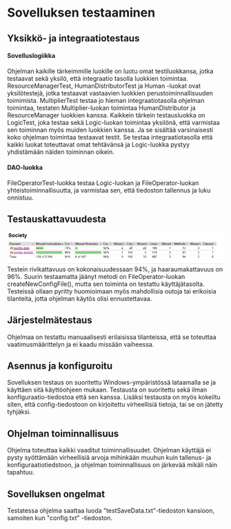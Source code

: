 # Sovelluksen testaaminen

## Yksikkö- ja integraatiotestaus
#### Sovelluslogiikka
Ohjelman kaikille tärkeimmille luokille on luotu omat testiluokkansa, jotka testaavat sekä yksilö, että integraatio tasolla luokkien toimintaa.  ResourceManagerTest, HumanDistributorTest ja Human -luokat ovat yksilötestejä, jotka testaavat vastaavien luokkien perustoiminnallisuuden toimimista. MultiplierTest testaa jo hieman integraatiotasolla ohjelman toimintaa, testaten Multiplier-luokan toimintaa HumanDistributor ja ResourceManager luokkien kanssa. Kaikkein tärkein testausluokka on LogicTest, joka testaa sekä Logic-luokan toimintaa yksilönä, että varmistaa sen toiminnan myös muiden luokkien kanssa. Ja se sisältää varsinaisesti koko ohjelman toimintaa testaavat testit. Se testaa integraatiotasolla että kaikki luokat toteuttavat omat tehtävänsä ja Logic-luokka pystyy yhdistämään näiden toiminnan oikein.

#### DAO-luokka
FileOperatorTest-luokka testaa Logic-luokan ja FileOperator-luokan yhteistoiminnallisuutta, ja varmistaa sen, että tiedoston tallennus ja luku onnistuu.

## Testauskattavuudesta
<img src="https://github.com/PinguKoodi/otm-harjoitustyo/blob/master/dokumentointi/Grafiikat/Testauskattavuus.png"/>
Testein rivikattavuus on kokonaisuudessaan 94%, ja haaraumakattavuus on 96%. Suurin testaamatta jäänyt metodi on FileOperator-luokan createNewConfigFile(), mutta sen toiminta on testattu käyttäjätasolta. Testeissä ollaan pyritty huomioimaan myös mahdollisia outoja tai erikoisia tilanteita, jotta ohjelman käytös olisi ennustettavaa.

## Järjestelmätestaus
Ohjelmaa on testattu manuaalisesti erilaisissa tilanteissa, että se toteuttaa vaatimusmäärittelyn ja ei kaadu missään vaiheessa.

## Asennus ja konfiguroitu
Sovelluksen testaus on suoritettu Windows-ympäristössä lataamalla se ja käyttäen sitä käyttöohjeen mukaan. Testausta on suoritettu sekä ilman konfiguraatio-tiedostoa että sen kanssa. Lisäksi testausta on myös kokeiltu siten, että config-tiedostoon on kirjoitettu virheellisiä tietoja, tai se on jätetty tyhjäksi.

## Ohjelman toiminnallisuus
Ohjelma toteuttaa kaikki vaaditut toiminnallisuudet. Ohjelman käyttäjä ei pysty syöttämään virheellisiä arvoja mihinkään muuhun kuin tallenus- ja konfiguraatiotiedstoon, ja ohjelman toiminnallisuus on järkevää mikäli näin tapahtuu.

## Sovelluksen ongelmat
Testatessa ohjelma saattaa luoda "testSaveData.txt"-tiedoston kansioon, samoiten kun "config.txt" -tiedoston.
